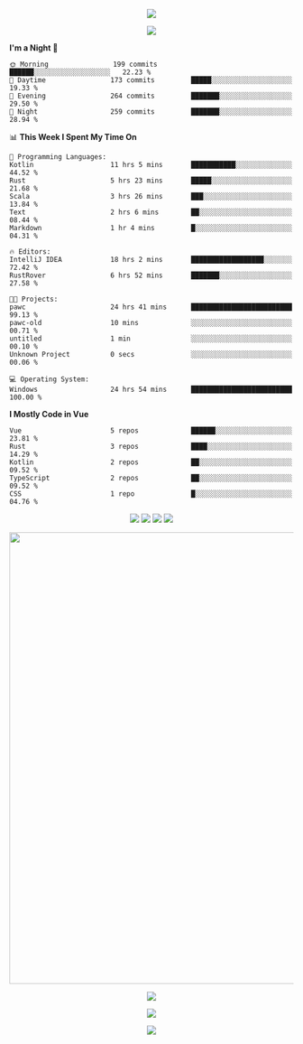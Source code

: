 <!-- https://github.com/kyechan99/capsule-render -->
<p align="center">
<img src="https://capsule-render.vercel.app/api?type=waving&color=timeGradient&height=300&&section=header&text=HELLO%20THERE!&fontSize=90&fontAlign=50&fontAlignY=30&desc=I%20am%20KinLeoapple!&descAlign=50&descSize=30&descAlignY=60&animation=twinkling" />
</p>

<!-- https://github.com/DenverCoder1/readme-typing-svg -->
<p align="center">
<img src="https://readme-typing-svg.demolab.com?font=Orbitron&size=25&pause=1000&center=true&vCenter=true&random=false&width=600&lines=I+am+super+obsessed+with+programming!;Well+...+Maybe+not+..." />
</p>

<!-- https://github.com/anmol098/waka-readme-stats -->
<!--START_SECTION:waka-->
**I'm a Night 🦉** 

```text
🌞 Morning                199 commits         ██████░░░░░░░░░░░░░░░░░░░   22.23 % 
🌆 Daytime                173 commits         █████░░░░░░░░░░░░░░░░░░░░   19.33 % 
🌃 Evening                264 commits         ███████░░░░░░░░░░░░░░░░░░   29.50 % 
🌙 Night                  259 commits         ███████░░░░░░░░░░░░░░░░░░   28.94 % 
```


📊 **This Week I Spent My Time On** 

```text
💬 Programming Languages: 
Kotlin                   11 hrs 5 mins       ███████████░░░░░░░░░░░░░░   44.52 % 
Rust                     5 hrs 23 mins       █████░░░░░░░░░░░░░░░░░░░░   21.68 % 
Scala                    3 hrs 26 mins       ███░░░░░░░░░░░░░░░░░░░░░░   13.84 % 
Text                     2 hrs 6 mins        ██░░░░░░░░░░░░░░░░░░░░░░░   08.44 % 
Markdown                 1 hr 4 mins         █░░░░░░░░░░░░░░░░░░░░░░░░   04.31 % 

🔥 Editors: 
IntelliJ IDEA            18 hrs 2 mins       ██████████████████░░░░░░░   72.42 % 
RustRover                6 hrs 52 mins       ███████░░░░░░░░░░░░░░░░░░   27.58 % 

🐱‍💻 Projects: 
pawc                     24 hrs 41 mins      █████████████████████████   99.13 % 
pawc-old                 10 mins             ░░░░░░░░░░░░░░░░░░░░░░░░░   00.71 % 
untitled                 1 min               ░░░░░░░░░░░░░░░░░░░░░░░░░   00.10 % 
Unknown Project          0 secs              ░░░░░░░░░░░░░░░░░░░░░░░░░   00.06 % 

💻 Operating System: 
Windows                  24 hrs 54 mins      █████████████████████████   100.00 % 
```

**I Mostly Code in Vue** 

```text
Vue                      5 repos             ██████░░░░░░░░░░░░░░░░░░░   23.81 % 
Rust                     3 repos             ████░░░░░░░░░░░░░░░░░░░░░   14.29 % 
Kotlin                   2 repos             ██░░░░░░░░░░░░░░░░░░░░░░░   09.52 % 
TypeScript               2 repos             ██░░░░░░░░░░░░░░░░░░░░░░░   09.52 % 
CSS                      1 repo              █░░░░░░░░░░░░░░░░░░░░░░░░   04.76 % 
```




<!--END_SECTION:waka-->

<!-- https://github.com/badges/shields -->
<p align="center">
<a href="https://github.com/KinLeoapple"><img src="https://img.shields.io/badge/GitHub-KinLeoapple-blue?logo=github" /></a>
<a href="https://space.bilibili.com/77531961"><img src="https://img.shields.io/badge/哔哩哔哩-巷陌雨季-pink?logo=bilibili" /></a>
<img src="https://img.shields.io/badge/QQ-996711203-green?logo=tencentqq" />
<!-- https://github.com/antonkomarev/github-profile-views-counter -->
<img src="https://komarev.com/ghpvc/?username=KinLeoapple&abbreviated=true&color=yellow" />
</p>

<!-- https://github.com/Ashutosh00710/github-readme-activity-graph -->
<p align="center">
  <img width="800" src="https://github-readme-activity-graph.vercel.app/graph?username=Kinleoapple&theme=github-compact&hide_border=true&area=true" />
</p>

<p align="center">
<img align="center" src="https://github-readme-stats.vercel.app/api/top-langs/?username=Kinleoapple&theme=transparent&hide_border=true&layout=donut-vertical&langs_count=6" />
</p>

<p align="center">
  <a href="https://skillicons.dev">
    <img src="https://skillicons.dev/icons?i=electron,flutter,go,html,java,js,kotlin,ktor,mongodb,py,react,vue,spring,sqlite,mysql" />
  </a>
</p>

<!-- https://github.com/kyechan99/capsule-render -->
<p align="center">
<img src="https://capsule-render.vercel.app/api?type=waving&color=timeGradient&height=300&&section=footer&text=THE%20END!&fontSize=90&fontAlign=50&fontAlignY=70&desc=Enjoy%20your%20journey%20of%20coding!&descAlign=50&descSize=30&descAlignY=40&animation=twinkling" />
</p>
